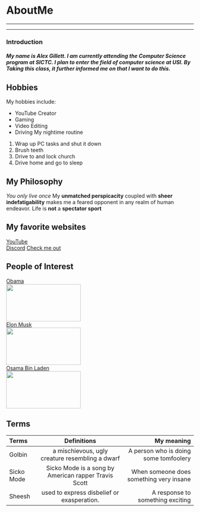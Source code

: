 # AboutMe
---
---
### Introduction
##### My name is Alex Gillett. I am currently attending the Computer Science program at SICTC. I plan to enter the field of computer science at USI. By Taking this class, it further informed me on that I want to do this.
[1]:https://en.wikipedia.org/wiki/Barack_Obama
[2]:https://en.wikipedia.org/wiki/Elon_Musk
[3]:https://en.wikipedia.org/wiki/Osama_bin_Laden
[here]:https://www.youtube.com/@Duckydabs/featured
Hobbies
-
My hobbies include:
- YouTube Creator
- Gaming
- Video Editing
- Driving
My nightime routine
1. Wrap up PC tasks and shut it down
2. Brush teeth
3. Drive to and lock church
4. Drive home and go to sleep
## My Philosophy
*You only live once*
My **unmatched perspicacity** coupled with **sheer indefatigability** makes me a feared opponent in any realm of human endeavor.
Life is **not** a **spectator sport**
## My favorite websites
[YouTube](https://www.youtube.com)<br>
[Discord](https://discord.com)
[Check me out][here]
## People of Interest
[Obama][1]<br>
<kbd>
<img src="https://github.com/Duckydabs/AboutMe/blob/main/img/obama.jpg" height="100px" width="200px">
 </kbd><br>
[Elon Musk][2]<br>
<kbd>
<img src=https://github.com/Duckydabs/AboutMe/blob/main/img/elon%20musk.jpg height="100px" width="200px">
 </kbd><br>
[Osama Bin Laden][3]<br>
<kbd>
<img src="https://github.com/Duckydabs/AboutMe/blob/main/img/image%20(3).png" height="100px" width="200px">
 </kbd> <br>
 ## Terms
|Terms| Definitions | My meaning |
|:-| :----: | ---: |
|Golbin| a mischievous, ugly creature resembling a dwarf | A person who is doing some tomfoolery |
|Sicko Mode| Sicko Mode is a song by American rapper Travis Scott | When someone does something very insane |
|Sheesh| used to express disbelief or exasperation. | A response to something exciting |
